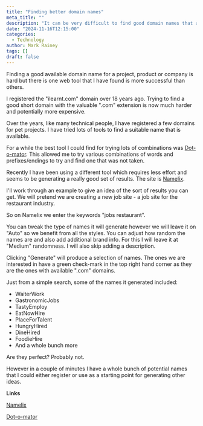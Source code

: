 ```yaml
---
title: "Finding better domain names"
meta_title: ""
description: "It can be very difficult to find good domain names that are available."
date: "2024-11-16T12:15:00"
categories:
  - Technology
author: Mark Rainey
tags: []
draft: false
---
```


Finding a good available domain name for a project, product or company is hard but there is one web tool that I have found is more successful than others.

I registered the "ilearnt.com" domain over 18 years ago. Trying to find a good short domain with the valuable ".com" extension is now much harder and potentially more expensive.

Over the years, like many technical people, I have registered a few domains for pet projects. I have tried lots of tools to find a suitable name that is available.

For a while the best tool I could find for trying lots of combinations was [Dot-o-mator](https://dotomator.com). This allowed me to try various combinations of words and prefixes/endings to try and find one that was not taken.

Recently I have been using a different tool which requires less effort and seems to be generating a really good set of results. The site is [Namelix](https://namelix.com/).

I'll work through an example to give an idea of the sort of results you can get. We will pretend we are creating a new job site - a job site for the restaurant industry.

So on Namelix we enter the keywords "jobs restaurant".

You can tweak the type of names it will generate however we will leave it on "Auto" so we benefit from all the styles. You can adjust how random the names are and also add additional brand info. For this I will leave it at "Medium" randomness. I will also skip adding a description.

Clicking "Generate" will produce a selection of names. The ones we are interested in have a green check-mark in the top right hand corner as they are the ones with available ".com" domains.

Just from a simple search, some of the names it generated included:

- WaiterWork
- GastronomicJobs
- TastyEmploy
- EatNowHire
- PlaceForTalent
- HungryHired
- DineHired
- FoodieHire
- And a whole bunch more

Are they perfect? Probably not. 

However in a couple of minutes I have a whole bunch of potential names that I could either register or use as a starting point for generating other ideas.

__Links__

[Namelix](https://namelix.com/)

[Dot-o-mator](https://dotomator.com)
